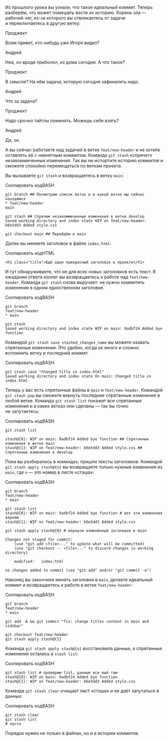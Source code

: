 

Из прошлого урока вы узнали, что такое идеальный коммит. Теперь разберём, что может помешать вести их историю. Корень зла — рабочий чат, из-за которого вы отвлекаетесь от задачи и переключаетесь в другую ветку:

Проджект

Всем привет, кто-нибудь уже Игоря видел?

Андрей

Неа, он вроде приболел, из дома сегодня. А что такое?

Проджект

В смысле? На нём задача, которую сегодня зафиналить надо.

Андрей

Что за задача?

Проджект

Надо срочно тайтлы поменять. Можешь себе взять?

Андрей

Да, ок.

А вы сейчас работаете над задачей в ветке `feat/new-header` и не хотите оставлять её с невнятным коммитом. Команда `git stash` «спрячет» незакоммиченные изменения. Так вы не испортите историю коммитов и сможете спокойно перемещаться по веткам проекта.

Вы вызываете `git stash` и возвращаетесь в ветку `main`:

Скопировать кодBASH

```
git branch ## Посмотрим список веток и в какой ветке мы сейчас находимся
* feat/new-header
main

git stash ## Спрячем незакоммиченные изменения в ветке develop 
Saved working directory and index state WIP on feat/new-header: b6e5dd3 Added style.css

git checkout main ## Перейдём в main 
```

Далее вы меняете заголовок в файле `index.html`:

Скопировать кодHTML

```
<h1 class="title">Ещё один прекрасный заголовок в проекте</h1> 
```

И тут обнаруживаете, что не для всех новых заголовков есть текст. В ожидании ответа коллег вы возвращаетесь к работе над `feat/new-header`. Команда `git stash` снова выручает: не нужно коммитить изменения в одном единственном заголовке.

Скопировать кодBASH

```
git branch
feat/new-header
* main

git stash
Saved working directory and index state WIP on main: 9adbf24 Added bye function 
```

Командой `git stash save stashed_changes_name` вы можете назвать спрятанные изменения. Это удобно, когда их много и сложно вспомнить ветку и последний коммит.

Скопировать кодBASH

```
git stash save "Changed title in index.html"
Saved working directory and index state On main: Changed title in index.html 
```

Теперь у вас есть спрятанные файлы в `main` и `feat/new-header`. Командой `git stash pop` вы сможете вернуть последние спрятанные изменения в любой ветке. Команда `git stash list` покажет все спрятанные изменения и в каких ветках они сделаны — так вы точно не запутаетесь:

Скопировать кодBASH

```
git stash list

stash@{0}: WIP on main: 9adbf24 Added bye function ## Спрятанные изменения в ветке main
stash@{1}: WIP on feat/new-header: b6e5dd3 Added style.css ## Спрятанные изменения в develop 
```

Пока вы разбирались в командах, пришли тексты заголовков. Командой `git stash apply stash@{n}` вы возвращаете только нужные изменения из `main`, где `n` — это номер в листе «стэша»:

Скопировать кодBASH

```
git branch
feat/new-header
* main

git stash list
stash@{0}: WIP on main: 9adbf24 Added bye function # вот эти изменения вернём
stash@{1}: WIP on feat/new-header: b6e5dd3 Added style.css

git stash apply stash@{0} # вернули изменённый заголовок в main

Changes not staged for commit:
    (use "git add <file>..." to update what will be committed)
    (use "git checkout -- <file>..." to discard changes in working directory)

    modified:   index.html

no changes added to commit (use "git add" and/or "git commit -a") 
```

Наконец вы закончили менять заголовки в `main`, делаете идеальный коммит и возвращаетесь к работе в ветке `feat/new-header`:

Скопировать кодBASH

```
git branch
feat/new-header
* main

git add -A && git commit "fix: change titles content in main and sidebar"

git checkout feat/new-header
git stash apply stash@{1} 
```

Команда `git stash apply stash@{n}` восстановила данные, а спрятанные изменения остались в `stash list`:

Скопировать кодBASH

```
git stash list # проверим list, данные все ещё там
stash@{0}: WIP on main: 9adbf24 Added bye function
stash@{1}: WIP on feat/new-header: b6e5dd3 Added style.css 
```

Команда `git stash clear` очищает лист «стэша» и не даёт запутаться в данных:

Скопировать кодBASH

```
git stash clear
git stash list
# пусто 
```

Порядок нужен не только в файлах, но и в истории коммитов.